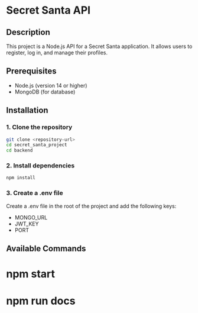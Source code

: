 # Secret Santa API

## Description

This project is a Node.js API for a Secret Santa application. It allows users to register, log in, and manage their profiles.

## Prerequisites

- Node.js (version 14 or higher)
- MongoDB (for database)

## Installation

### 1. Clone the repository

```bash
git clone <repository-url>
cd secret_santa_project
cd backend
```
### 2. Install dependencies

```bash
npm install
```
### 3. Create a .env file
Create a .env file in the root of the project and add the following keys:
- MONGO_URL
- JWT_KEY
- PORT

## Available Commands
# npm start
# npm run docs
